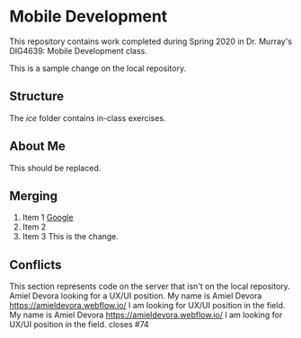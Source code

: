 # Mobile Development
This repository contains work completed during Spring 2020 in Dr. Murray's DIG4639: Mobile Development class.

This is a sample change on the local repository.


## Structure
The *ice* folder contains in-class exercises. 

## About Me
This should be replaced.

## Merging
 1. Item 1 [Google](http://www.google.com)
 1. Item 2
 1. Item 3
This is the change.

## Conflicts

This section represents code on the server that isn't on the local repository.
Amiel Devora looking for a UX/UI position.
My name is Amiel Devora https://amieldevora.webflow.io/
I am looking for UX/UI position in the field. 
My name is Amiel Devora https://amieldevora.webflow.io/
I am looking for UX/UI position in the field. 
closes #74
